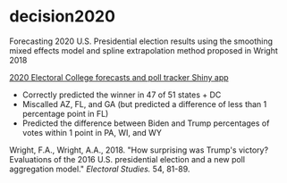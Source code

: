 # decision2020
Forecasting 2020 U.S. Presidential election results using the smoothing mixed effects model and spline extrapolation method proposed in Wright 2018

[2020 Electoral College forecasts and poll tracker Shiny app](https://lisa-wilson.shinyapps.io/decision2020/)

- Correctly predicted the winner in 47 of 51 states + DC
- Miscalled AZ, FL, and GA (but predicted a difference of less than 1 percentage point in FL)
- Predicted the difference between Biden and Trump percentages of votes within 1 point in PA, WI, and WY

Wright, F.A., Wright, A.A., 2018. "How surprising was Trump's victory? Evaluations of the 2016 U.S. presidential election and a new poll aggregation model." _Electoral Studies._ 54, 81-89.
